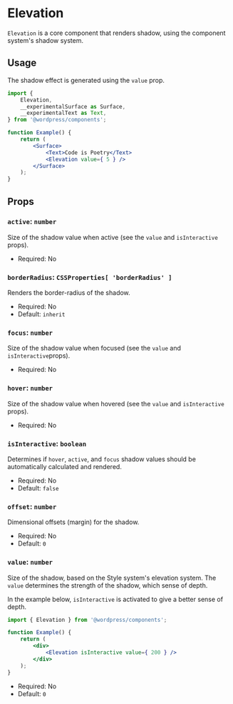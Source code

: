 # Elevation

`Elevation` is a core component that renders shadow, using the component system's shadow system.

## Usage

The shadow effect is generated using the `value` prop.

```jsx
import {
	Elevation,
	__experimentalSurface as Surface,
	__experimentalText as Text,
} from '@wordpress/components';

function Example() {
	return (
		<Surface>
			<Text>Code is Poetry</Text>
			<Elevation value={ 5 } />
		</Surface>
	);
}
```

## Props

### `active`: `number`

Size of the shadow value when active (see the `value` and `isInteractive` props).

-   Required: No

### `borderRadius`: `CSSProperties[ 'borderRadius' ]`

Renders the border-radius of the shadow.

-   Required: No
-   Default: `inherit`

### `focus`: `number`

Size of the shadow value when focused (see the `value` and `isInteractive`props).

-   Required: No

### `hover`: `number`

Size of the shadow value when hovered (see the `value` and `isInteractive` props).

-   Required: No

### `isInteractive`: `boolean`

Determines if `hover`, `active`, and `focus` shadow values should be automatically calculated and rendered.

-   Required: No
-   Default: `false`

### `offset`: `number`

Dimensional offsets (margin) for the shadow.

-   Required: No
-   Default: `0`

### `value`: `number`

Size of the shadow, based on the Style system's elevation system. The `value` determines the strength of the shadow, which sense of depth.

In the example below, `isInteractive` is activated to give a better sense of depth.

```jsx
import { Elevation } from '@wordpress/components';

function Example() {
	return (
		<div>
			<Elevation isInteractive value={ 200 } />
		</div>
	);
}
```

-   Required: No
-   Default: `0`
